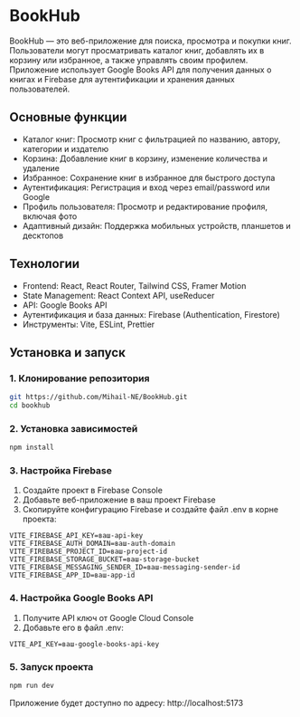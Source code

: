 # BookHub

BookHub — это веб-приложение для поиска, просмотра и покупки книг. Пользователи могут просматривать каталог книг, добавлять их в корзину или избранное, а также управлять своим профилем. Приложение использует Google Books API для получения данных о книгах и Firebase для аутентификации и хранения данных пользователей.

## Основные функции

-   Каталог книг: Просмотр книг с фильтрацией по названию, автору, категории и издателю
-   Корзина: Добавление книг в корзину, изменение количества и удаление
-   Избранное: Сохранение книг в избранное для быстрого доступа
-   Аутентификация: Регистрация и вход через email/password или Google
-   Профиль пользователя: Просмотр и редактирование профиля, включая фото
-   Адаптивный дизайн: Поддержка мобильных устройств, планшетов и десктопов

## Технологии

-   Frontend: React, React Router, Tailwind CSS, Framer Motion
-   State Management: React Context API, useReducer
-   API: Google Books API
-   Аутентификация и база данных: Firebase (Authentication, Firestore)
-   Инструменты: Vite, ESLint, Prettier

## Установка и запуск

### 1. Клонирование репозитория

```bash
git https://github.com/Mihail-NE/BookHub.git
cd bookhub
```

### 2. Установка зависимостей

```bash
npm install
```

### 3. Настройка Firebase

1. Создайте проект в Firebase Console
2. Добавьте веб-приложение в ваш проект Firebase
3. Скопируйте конфигурацию Firebase и создайте файл .env в корне проекта:

```env
VITE_FIREBASE_API_KEY=ваш-api-key
VITE_FIREBASE_AUTH_DOMAIN=ваш-auth-domain
VITE_FIREBASE_PROJECT_ID=ваш-project-id
VITE_FIREBASE_STORAGE_BUCKET=ваш-storage-bucket
VITE_FIREBASE_MESSAGING_SENDER_ID=ваш-messaging-sender-id
VITE_FIREBASE_APP_ID=ваш-app-id
```

### 4. Настройка Google Books API

1. Получите API ключ от Google Cloud Console
2. Добавьте его в файл .env:

```env
VITE_API_KEY=ваш-google-books-api-key
```

### 5. Запуск проекта

```bash
npm run dev
```

Приложение будет доступно по адресу: http://localhost:5173
